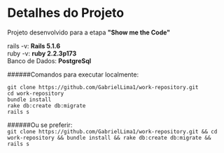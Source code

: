 # Detalhes do Projeto

Projeto desenvolvido para a etapa <b>"Show me the Code"</b>

<!-- Rails: <b>5.1.6</b>
Ruby: <b>PostgreSql</b> -->
rails -v: <b> Rails 5.1.6</b><br/>
ruby -v: <b> ruby 2.2.3p173</b><br/>
Banco de Dados: <b> PostgreSql</b><br/>

######Comandos para executar localmente:
```
git clone https://github.com/GabrielLima1/work-repository.git
cd work-repository
bundle install
rake db:create db:migrate
rails s
```

######Ou se preferir: <br>
`git clone https://github.com/GabrielLima1/work-repository.git && cd work-repository && bundle install && rake db:create db:migrate && rails s
`
